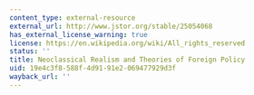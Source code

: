 ```yaml
---
content_type: external-resource
external_url: http://www.jstor.org/stable/25054068
has_external_license_warning: true
license: https://en.wikipedia.org/wiki/All_rights_reserved
status: ''
title: Neoclassical Realism and Theories of Foreign Policy
uid: 19e4c3f8-588f-4d91-91e2-069477929d3f
wayback_url: ''
---
```

